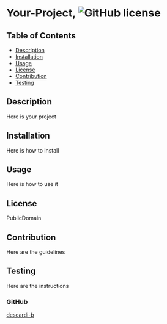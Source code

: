 
# Your-Project, ![GitHub license](https://img.shields.io/badge/PublicDomain-blue.svg)

## Table of Contents

* [Description](#description)
* [Installation](#installation)
* [Usage](#usage)
* [License](#license)
* [Contribution](#contribution)
* [Testing](#testing)

## Description
Here is your project

## Installation
Here is how to install

## Usage
Here is how to use it

## License
PublicDomain

## Contribution
Here are the guidelines

## Testing
Here are the instructions
    
### GitHub
[descardi-b](https://github.com/descardi-b)
    
